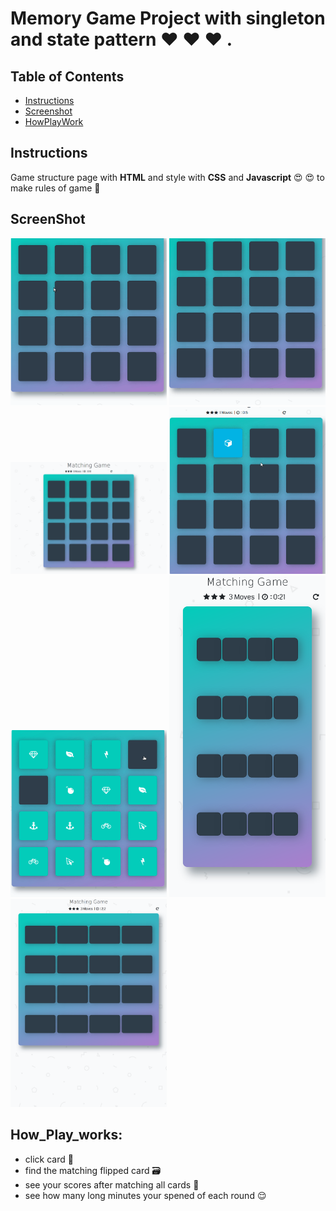 # Memory Game Project with singleton and state pattern ♥️ ♥️ ♥️ . 

## Table of Contents
* [Instructions](#instructions)
* [Screenshot](#screenshot)
* [HowPlayWork](#how_Play_Works)

## Instructions
Game structure page with **HTML** and style with  **CSS** and **Javascript**  😍 😍  to make rules of game 💪  

## ScreenShot 
<img src="screenshot/pic_6.gif" width="250">
<img src="screenshot/pic_7.gif" width="250">
<img src="screenshot/pic_1.png" width="250">
<img src="screenshot/pic_2.gif" width="250">
<img src="screenshot/pic_3.gif" width="250">
<img src="screenshot/pic_4.png" width="250">
<img src="screenshot/pic_5.png" width="250">


## How_Play_works:
 - click card 🔲
 - find the matching flipped card 🗃
 - see your scores after matching all cards 💪 
 - see how many long minutes your spened of each round 😌






